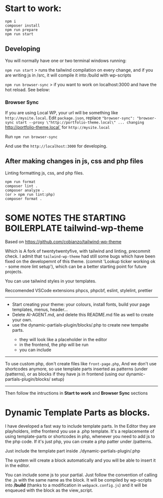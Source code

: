 # Start to work:

```
npm i
composer install
npm run prepare
npm run start
```

## Developing

You will normally have one or two terminal windows running:

`npm run start` > runs the tailwind compilation on every change, and if you are writing js in /src, it will compile it into /build with wp-scripts

`npm run browser-sync` > if you want to work on localhost:3000 and have the hot reload. See below:

### Browser Sync

If you are using Local WP, your url will be something like
`http://mysite.local`.
Edit `package.json`,
replace `"browser-sync": "browser-sync start --proxy \"http://portfolio-theme.local\" ...
changing `http://portfolio-theme.local` for `http://mysite.local`

Run
`npm run browser-sync`

And use the `http://localhost:3000` for developing.

## After making changes in js, css and php files

Linting formatting js, css, and php files.

```
npm run format
composer lint .
composer analyze .
(or > npm run lint:php)
composer format .
```

# SOME NOTES THE STARTING BOILERPLATE tailwind-wp-theme

Based on
https://github.com/cobianzo/tailwind-wp-theme

Which is A fork of twentytwentyfive, with tailwind and linting, precommit check.
I admit that `tailwind-wp-theme` had still some bugs which have been fixed on the developemnt of this theme. (commit 'Lookup ticker working ok - some more lint setup'), which can be a better starting point
for future projects.

You can use tailwind styles in your templates.

Reccomended VSCode extensions
phpcs, phpcbf, eslint, stylelint, prettier

---

- Start creating your theme: your colours, install fonts, build your page templates, menus, header...
- Delete AI-AGENT.md, and delete this README.md file as well to create your own.
- use the dynamic-partials-plugin/blocks/<your-template-part>.php to create new tempalte parts.
	- they will look like a placeholder in the editor
	- in the frontend, the php will be run
	- you can include

---

To use custom php, don't create files like `front-page.php`,
And we don't use shortcodes anymore, so use template parts inserted as patterns (under /patterns), or as blocks if they have js in frontend (using our dynamic-partials-plugin/blocks/ setup)

---

Then follow the intructions in **Start to work** and **Browser Sync** sections


# Dynamic Template Parts as blocks.

I have developed a fast way to include template parts. In the Editor they are playholders, inthe frontend you use a .php template. It's a replacemente of using template-parts or shortcodes in php, whenever you need to add js to the php code. If it's just php, you can create a php patter under /patterns.

Just include the template part inside ./dynamic-partials-plugin/<your-partial>.php

The system will create a block automatically and you will be able to insert it in the editor.

You can include some js to your partial. Just follow the convention of calling the .js with the same name
as the block. It will be compiled by wp-scripts into **/build** (thanks to a modification in `webpack.config.js`)
and it will be enqueued with the block as the view_script.
